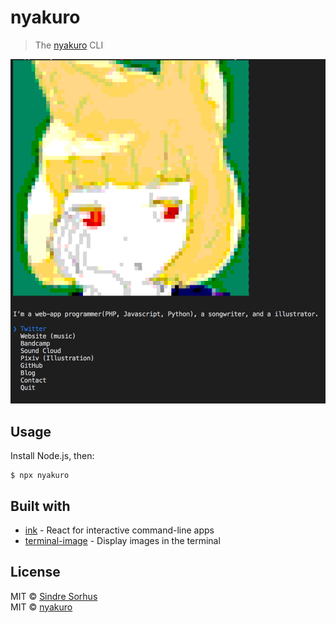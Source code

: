 # nyakuro 

> The [nyakuro](https://sindresorhus.com) CLI

<img src="screenshot.png" width="752">


## Usage

Install Node.js, then:

```
$ npx nyakuro
```


## Built with

- [ink](https://github.com/vadimdemedes/ink) - React for interactive command-line apps
- [terminal-image](https://github.com/sindresorhus/terminal-image) - Display images in the terminal


## License

MIT © [Sindre Sorhus](https://sindresorhus.com)  
MIT © [nyakuro](http://sugarmosaic.com)
